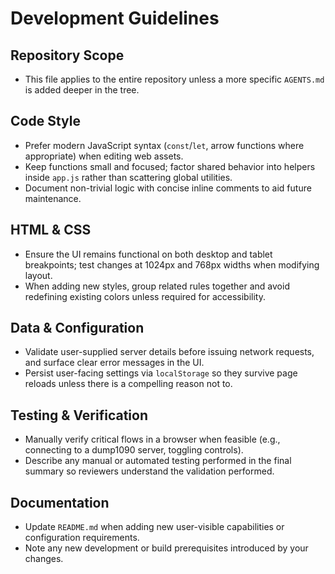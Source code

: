 # Development Guidelines

## Repository Scope
- This file applies to the entire repository unless a more specific `AGENTS.md` is added deeper in the tree.

## Code Style
- Prefer modern JavaScript syntax (`const`/`let`, arrow functions where appropriate) when editing web assets.
- Keep functions small and focused; factor shared behavior into helpers inside `app.js` rather than scattering global utilities.
- Document non-trivial logic with concise inline comments to aid future maintenance.

## HTML & CSS
- Ensure the UI remains functional on both desktop and tablet breakpoints; test changes at 1024px and 768px widths when modifying layout.
- When adding new styles, group related rules together and avoid redefining existing colors unless required for accessibility.

## Data & Configuration
- Validate user-supplied server details before issuing network requests, and surface clear error messages in the UI.
- Persist user-facing settings via `localStorage` so they survive page reloads unless there is a compelling reason not to.

## Testing & Verification
- Manually verify critical flows in a browser when feasible (e.g., connecting to a dump1090 server, toggling controls).
- Describe any manual or automated testing performed in the final summary so reviewers understand the validation performed.

## Documentation
- Update `README.md` when adding new user-visible capabilities or configuration requirements.
- Note any new development or build prerequisites introduced by your changes.
